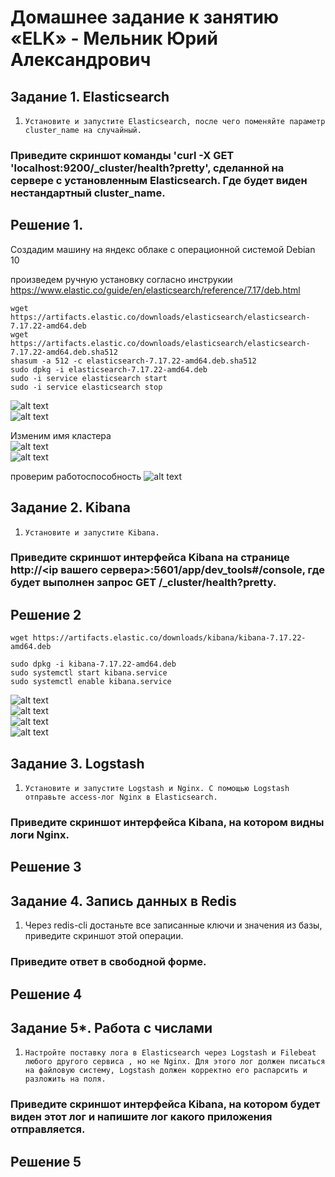 # Домашнее задание к занятию «ELK» - Мельник Юрий Александрович




## Задание 1. Elasticsearch
 

1. `Установите и запустите Elasticsearch, после чего поменяйте параметр cluster_name на случайный.`

### Приведите скриншот команды 'curl -X GET 'localhost:9200/_cluster/health?pretty', сделанной на сервере с установленным Elasticsearch. Где будет виден нестандартный cluster_name.

## Решение 1.  
Создадим машину на яндекс облаке с операционной системой Debian 10  

произведем ручную установку согласно инструкии https://www.elastic.co/guide/en/elasticsearch/reference/7.17/deb.html

```
wget https://artifacts.elastic.co/downloads/elasticsearch/elasticsearch-7.17.22-amd64.deb
wget https://artifacts.elastic.co/downloads/elasticsearch/elasticsearch-7.17.22-amd64.deb.sha512
shasum -a 512 -c elasticsearch-7.17.22-amd64.deb.sha512 
sudo dpkg -i elasticsearch-7.17.22-amd64.deb
sudo -i service elasticsearch start
sudo -i service elasticsearch stop
```

![alt text](https://github.com/ysatii/my_elk/blob/main/img/image1.jpg)  
![alt text](https://github.com/ysatii/my_elk/blob/main/img/image1_2.jpg)  

Изменим имя кластера  
![alt text](https://github.com/ysatii/my_elk/blob/main/img/image1_3.jpg)  
![alt text](https://github.com/ysatii/my_elk/blob/main/img/image1_4.jpg)  

проверим работоспособность
![alt text](https://github.com/ysatii/my_elk/blob/main/img/image1_5.jpg)  
     

## Задание 2. Kibana
 
1. `Установите и запустите Kibana.`
### Приведите скриншот интерфейса Kibana на странице http://<ip вашего сервера>:5601/app/dev_tools#/console, где будет выполнен запрос GET /_cluster/health?pretty.



## Решение 2
  
```
wget https://artifacts.elastic.co/downloads/kibana/kibana-7.17.22-amd64.deb
 
sudo dpkg -i kibana-7.17.22-amd64.deb
sudo systemctl start kibana.service
sudo systemctl enable kibana.service
```
![alt text](https://github.com/ysatii/my_elk/blob/main/img/image2.jpg)  
![alt text](https://github.com/ysatii/my_elk/blob/main/img/image2_1.jpg)  
![alt text](https://github.com/ysatii/my_elk/blob/main/img/image2_2.jpg)  
![alt text](https://github.com/ysatii/my_elk/blob/main/img/image2_3.jpg)  

## Задание 3. Logstash

1. `Установите и запустите Logstash и Nginx. С помощью Logstash отправьте access-лог Nginx в Elasticsearch.`

### Приведите скриншот интерфейса Kibana, на котором видны логи Nginx.

## Решение 3


## Задание 4. Запись данных в Redis

1. Через redis-cli достаньте все записанные ключи и значения из базы, приведите скриншот этой операции.

### Приведите ответ в свободной форме.

## Решение 4











## Задание 5*. Работа с числами

1. `Настройте поставку лога в Elasticsearch через Logstash и Filebeat любого другого сервиса , но не Nginx. Для этого лог должен писаться на файловую систему, Logstash должен корректно его распарсить и разложить на поля.`

### Приведите скриншот интерфейса Kibana, на котором будет виден этот лог и напишите лог какого приложения отправляется.

## Решение 5

